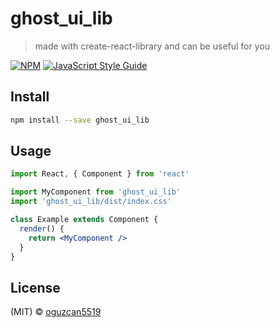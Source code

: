 # ghost_ui_lib

> made with create-react-library and can be useful for you

[![NPM](https://img.shields.io/npm/v/ghost_ui_lib.svg)](https://www.npmjs.com/package/ghost_ui_lib) [![JavaScript Style Guide](https://img.shields.io/badge/code_style-standard-brightgreen.svg)](https://standardjs.com)

## Install

```bash
npm install --save ghost_ui_lib
```

## Usage

```jsx
import React, { Component } from 'react'

import MyComponent from 'ghost_ui_lib'
import 'ghost_ui_lib/dist/index.css'

class Example extends Component {
  render() {
    return <MyComponent />
  }
}
```

## License

(MIT) © [oguzcan5519](https://github.com/oguzcan5519)
